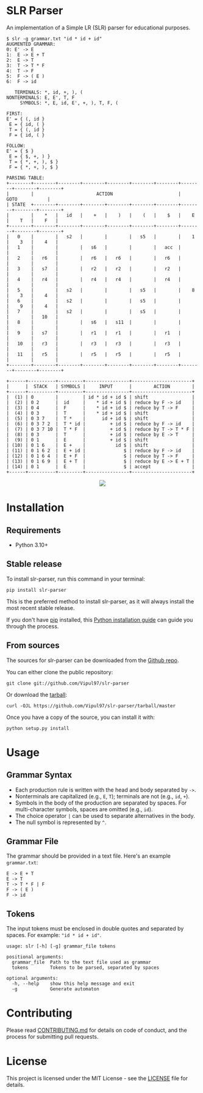# SLR Parser

An implementation of a Simple LR (SLR) parser for educational purposes.

```
$ slr -g grammar.txt "id * id + id"
AUGMENTED GRAMMAR:
0: E' -> E
1:  E -> E + T
2:  E -> T
3:  T -> T * F
4:  T -> F
5:  F -> ( E )
6:  F -> id

   TERMINALS: *, id, +, ), (
NONTERMINALS: E, E', T, F
     SYMBOLS: *, E, id, E', +, ), T, F, (

FIRST:
E' = { (, id }
 E = { id, ( }
 T = { (, id }
 F = { id, ( }

FOLLOW:
E' = { $ }
 E = { $, +, ) }
 T = { *, +, ), $ }
 F = { *, +, ), $ }

PARSING TABLE:
+--------+--------+--------+--------+--------+--------+--------+--------+--------+--------+
|        |                       ACTION                        |           GOTO           |
| STATE  +--------+--------+--------+--------+--------+--------+--------+--------+--------+
|        |    *   |   id   |    +   |    )   |    (   |    $   |    E   |    T   |    F   |
+--------+--------+--------+--------+--------+--------+--------+--------+--------+--------+
|   0    |        |   s2   |        |        |   s5   |        |    1   |    3   |    4   |
|   1    |        |        |   s6   |        |        |   acc  |        |        |        |
|   2    |   r6   |        |   r6   |   r6   |        |   r6   |        |        |        |
|   3    |   s7   |        |   r2   |   r2   |        |   r2   |        |        |        |
|   4    |   r4   |        |   r4   |   r4   |        |   r4   |        |        |        |
|   5    |        |   s2   |        |        |   s5   |        |    8   |    3   |    4   |
|   6    |        |   s2   |        |        |   s5   |        |        |    9   |    4   |
|   7    |        |   s2   |        |        |   s5   |        |        |        |   10   |
|   8    |        |        |   s6   |   s11  |        |        |        |        |        |
|   9    |   s7   |        |   r1   |   r1   |        |   r1   |        |        |        |
|   10   |   r3   |        |   r3   |   r3   |        |   r3   |        |        |        |
|   11   |   r5   |        |   r5   |   r5   |        |   r5   |        |        |        |
+--------+--------+--------+--------+--------+--------+--------+--------+--------+--------+

+------+----------+---------+----------------+----------------------+
|      |  STACK   | SYMBOLS |     INPUT      |        ACTION        |
+------+----------+---------+----------------+----------------------+
|  (1) | 0        |         | id * id + id $ | shift                |
|  (2) | 0 2      |  id     |    * id + id $ | reduce by F -> id    |
|  (3) | 0 4      |  F      |    * id + id $ | reduce by T -> F     |
|  (4) | 0 3      |  T      |    * id + id $ | shift                |
|  (5) | 0 3 7    |  T *    |      id + id $ | shift                |
|  (6) | 0 3 7 2  |  T * id |         + id $ | reduce by F -> id    |
|  (7) | 0 3 7 10 |  T * F  |         + id $ | reduce by T -> T * F |
|  (8) | 0 3      |  T      |         + id $ | reduce by E -> T     |
|  (9) | 0 1      |  E      |         + id $ | shift                |
| (10) | 0 1 6    |  E +    |           id $ | shift                |
| (11) | 0 1 6 2  |  E + id |              $ | reduce by F -> id    |
| (12) | 0 1 6 4  |  E + F  |              $ | reduce by T -> F     |
| (13) | 0 1 6 9  |  E + T  |              $ | reduce by E -> E + T |
| (14) | 0 1      |  E      |              $ | accept               |
+------+----------+---------+----------------+----------------------+
```

<p align="center">
  <img src="example.jpg">
  <br/>
</p>

# Installation

## Requirements

* Python 3.10+

## Stable release

To install slr-parser, run this command in your terminal:

```
pip install slr-parser
```

This is the preferred method to install slr-parser, as it will always install the most recent stable release.

If you don't have [pip](https://pip.pypa.io) installed,
this [Python installation guide](http://docs.python-guide.org/en/latest/starting/installation/) can guide you through
the process.

## From sources

The sources for slr-parser can be downloaded from the [Github repo](https://github.com/Vipul97/slr-parser).

You can either clone the public repository:

```
git clone git://github.com/Vipul97/slr-parser
```

Or download the [tarball](https://github.com/Vipul97/slr-parser/tarball/master):

```
curl -OJL https://github.com/Vipul97/slr-parser/tarball/master
```

Once you have a copy of the source, you can install it with:

```
python setup.py install
```

# Usage

## Grammar Syntax

* Each production rule is written with the head and body separated by ```->```.
* Nonterminals are capitalized (e.g., ```E```, ```T```); terminals are not (e.g., ```id```, ```+```).
* Symbols in the body of the production are separated by spaces. For multi-character symbols, spaces are omitted (e.g.,
  ```id```).
* The choice operator ```|``` can be used to separate alternatives in the body.
* The null symbol is represented by ```^```.

## Grammar File

The grammar should be provided in a text file. Here's an example ```grammar.txt```:

```
E -> E + T
E -> T
T -> T * F | F
F -> ( E )
F -> id
```

## Tokens

The input tokens must be enclosed in double quotes and separated by spaces. For example: ```"id * id + id"```.

    usage: slr [-h] [-g] grammar_file tokens

    positional arguments:
      grammar_file  Path to the text file used as grammar
      tokens        Tokens to be parsed, separated by spaces

    optional arguments:
      -h, --help    show this help message and exit
      -g            Generate automaton

# Contributing

Please read [CONTRIBUTING.md](CONTRIBUTING.md) for details on code of conduct, and the process for submitting pull
requests.

# License

This project is licensed under the MIT License - see the [LICENSE](LICENSE) file for details.
